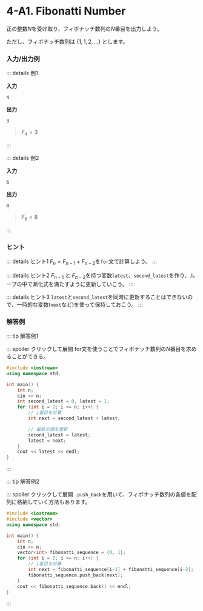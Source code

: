 # 4-A1. Fibonatti Number

正の整数$N$を受け取り、フィボナッチ数列の$N$番目を出力しよう。

ただし、フィボナッチ数列は $\{1,1,2,...\}$ とします。

### 入力/出力例

::: details 例1

**入力**

```
4
```

**出力**

```
3
```

> $F_4 = 3$

:::

::: details 例2

**入力**

```
6
```

**出力**

```
8
```

> $F_6 = 8$

:::


### ヒント

::: details ヒント1
$F_{n}=F_{n-1}+F_{n-2}$を`for`文で計算しよう。
:::

::: details ヒント2
$F_{n-1}$ と $F_{n-2}$を持つ変数`latest`、`second_latest`を作り、ループの中で漸化式を満たすように更新していこう。
:::

::: details ヒント3
`latest`と`second_latest`を同時に更新することはできないので、一時的な変数(`next`など)を使って保持しておこう。
:::

### 解答例

::: tip 解答例1

::: spoiler クリックして展開
for文を使うことでフィボナッチ数列の$N$番目を求めることができる。

```cpp
#include <iostream>
using namespace std;

int main() {
    int n;
    cin >> n;
    int second_latest = 0, latest = 1;
    for (int i = 2; i <= n; i++) {
        // i番目を計算
        int next = second_latest + latest;

        // 最新の値を更新
        second_latest = latest;
        latest = next;
    }
    cout << latest << endl;
}
```

:::

::: tip 解答例2

::: spoiler クリックして展開
`.push_back`を用いて、フィボナッチ数列の各値を配列に格納していく方法もあります。

```cpp
#include <iostream>
#include <vector>
using namespace std;

int main() {
    int n;
    cin >> n;
    vector<int> fibonatti_sequence = {0, 1};
    for (int i = 2; i <= n; i++) {
        // i番目を計算
        int next = fibonatti_sequence[i-1] + fibonatti_sequence[i-2];
        fibonatti_sequence.push_back(next);
    }
    cout << fibonatti_sequence.back() << endl;
}
```
:::
